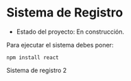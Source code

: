 <h1> Sistema de Registro </h1>

- Estado del proyecto: En construcción.

Para ejecutar el sistema debes poner:

```npm install react```

Sistema de registro 2
